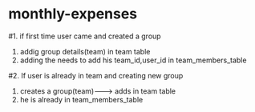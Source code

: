 # monthly-expenses


#1. if first time user came and created a group
1. addig group details(team) in team table
2. adding the needs to add his team_id,user_id in team_members_table


#2. If user is already in team and creating new group
1. creates a group(team)---> adds in team table
2. he is already in team_members_table